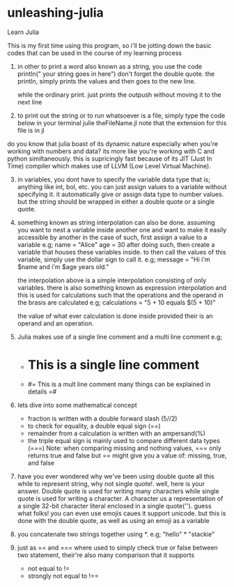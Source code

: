 # unleashing-julia
Learn Julia

This is my first time using this program, so i'll be jotting down the basic codes that can be used in the course of my learning process

1. in other to print a word also known as a string, you use the code 
    println(" your string goes in here")     don't forget the double quote.
    the println, simply prints the values and then goes to the new line.

    while the ordinary print. just prints the outpush without moving it to the next line

2. to print out the string or to run whatsoever is a file, simply type the code below in your terminal
    julie theFileName.jl            note that the extension for this file is in  jl

do you know that julia boast of its dynamic nature especially when you're working with numbers and data? its more like you're working with C and python similtaneously.
this is supricingly fast because of its JIT (Just In Time) compiler which makes use of LLVM (Low Level Virtual Machine).

3. in variables, you dont have to specify the variable data type that is; anything like int, bol, etc. you can just assign values to a variable without specifying it. it automatically give or assign data type to number values. but the string should be wrapped in either a double quote or a single quote.

4. something known as string interpolation can also be done. assuming you want to nest a variable inside another one and want to make it easily accessible by another 
    in the case of such, first assign a value to a variable e.g; name = "Alice"   age = 30
    after doing such, then create a variable that houses these variables inside. to then call the values of this variable, simply use the dollar sign to call it.
    e.g; message = "Hi i'm $name and i'm $age years old."

    the interpolation above is a simple interpolation consisting of only variables. 
    there is also something known as expression interpolation and this is used for calculations such that the operations and the operand in the brasis are calculated e.g; calculations = "5 + 10 equals $(5 + 10)"

    the value of what ever calculation is done inside provided their is an operand and an operation.

5. Julia makes use of a single line comment and a multi line comment
    e.g; 
    - # This is a single line comment
    - #= This is a mult line comment
            many things can be explained in details
        =#

6. lets dive into some mathematical concept
    - fraction is written with a double forward slash (5//2)
    - to check for equality, a double equal sign (==)
    - remainder from a calculation is written with an ampersand(%)
    - the triple equal sign is mainly used to compare different data types (===)
    Note: when comparing missing and nothing values, === only returns true and false but == might give you a value of: missing, true, and false

7. have you ever wondered why we've been using double quote all this while to represent string, why not single quote!.
    well, here is your answer. Double quote is used for writing many characters while single quote is used for writing a character. A character us a representation of a single 32-bit character literal enclosed in a single quote(''). guess what folks! you can even use emojis caues it support unicode. but this is done with the double quote, as well as using an emoji as a variable

8. you concatenate two strings together using *. e.g; "hello" * "stackie"

9. just as == and === where used to simply check true or false between two statement, their're also many comparison that it supports
    - not equal to !=
    - strongly not equal to !==
